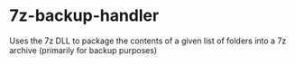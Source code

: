 # 7z-backup-handler
Uses the 7z DLL to package the contents of a given list of folders into a 7z archive (primarily for backup purposes)

